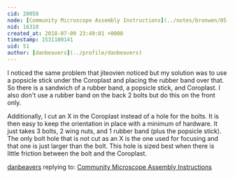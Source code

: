 ```yaml
---
cid: 20058
node: [Community Microscope Assembly Instructions](../notes/bronwen/05-07-2018/community-microscope-assembly-instructions)
nid: 16310
created_at: 2018-07-09 23:49:01 +0000
timestamp: 1531180141
uid: 51
author: [danbeavers](../profile/danbeavers)
---
```


I noticed the same problem that jiteovien noticed but my solution was to use a popsicle stick under the Coroplast and placing the rubber band over that.  So there is a sandwich of a rubber band, a popsicle stick, and Coroplast.  I also don't use a rubber band on the back 2 bolts but do this on the front only.

Additionally, I cut an X in the Coroplast instead of a hole for the bolts.  It is then easy to keep the orientation in place with a minimum of hardware.  It just takes 3 bolts, 2 wing nuts, and 1 rubber band (plus the popsicle stick).  The only bolt hole that is not cut as an X is the one used for focusing and that one is just larger than the bolt.  This hole is sized best when there is little friction between the bolt and the Coroplast.

[danbeavers](../profile/danbeavers) replying to: [Community Microscope Assembly Instructions](../notes/bronwen/05-07-2018/community-microscope-assembly-instructions)

